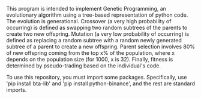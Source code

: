 This program is intended to implement Genetic Programming, an evolutionary algorithm using a tree-based representation of python code. The evolution is generational. Crossover (a very high probability of occurring) is defined as swapping two random subtrees of the parents to create two new offspring. Mutation (a very low probability of occurring) is defined as replacing a random subtree with a random newly generated subtree of a parent to create a new offspring. Parent selection involves 80% of new offspring coming from the top x% of the population, where x depends on the population size (for 1000, x is 32). Finally, fitness is determined by pseudo-trading based on the individual's code.

To use this repository, you must import some packages. Specifically, use 'pip install bta-lib' and 'pip install python-binance', and the rest are standard imports.